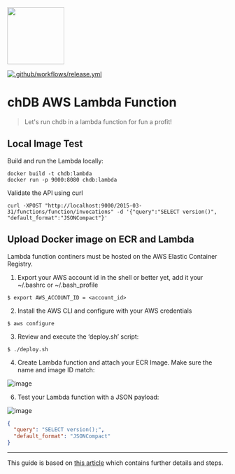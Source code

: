 <a href="https://chdb.fly.dev" target="_blank">
  <img src="https://user-images.githubusercontent.com/1423657/236688026-812c5d02-ddcc-4726-baf8-c7fe804c0046.png" width=130 />
</a>

[![.github/workflows/release.yml](https://github.com/chdb-io/chdb-server/actions/workflows/release.yml/badge.svg)](https://github.com/chdb-io/chdb-server/actions/workflows/release.yml)

# chDB AWS Lambda Function

> Let's run chdb in a lambda function for fun a profit!

## Local Image Test
Build and run the Lambda locally:
```
docker build -t chdb:lambda
docker run -p 9000:8080 chdb:lambda
```

Validate the API using curl
```
curl -XPOST "http://localhost:9000/2015-03-31/functions/function/invocations" -d '{"query":"SELECT version()", "default_format":"JSONCompact"}'
```


## Upload Docker image on ECR and Lambda
Lambda function continers must be hosted on the AWS Elastic Container Registry.

1. Export your AWS account id in the shell or better yet, add it your ~/.bashrc or ~/.bash_profile 
```
$ export AWS_ACCOUNT_ID = <account_id>
```

2. Install the AWS CLI and configure with your AWS credentials
```
$ aws configure
```

3. Review and execute the ‘deploy.sh’ script:
```
$ ./deploy.sh
```

4. Create Lambda function and attach your ECR Image. Make sure the name and image ID match:

![image](https://github.com/chdb-io/chdb-server/assets/1423657/2223f6b6-6b76-423d-bf81-34394c361293)


6. Test your Lambda function with a JSON payload:

![image](https://github.com/chdb-io/chdb-server/assets/1423657/daa26b0b-68e2-4cec-b665-5505efe99b99)

```json
{
  "query": "SELECT version();",
  "default_format": "JSONCompact"
}
```

-----

This guide is based on [this article](https://medium.com/@skalyani103/python-on-aws-lambda-using-docker-images-5740664c54ca) which contains further details and steps.

